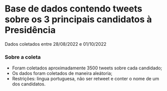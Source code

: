 # Base de dados contendo tweets sobre os 3 principais candidatos à Presidência
Dados coletados entre 28/08/2022 e 01/10/2022


### Sobre a coleta
- Foram coletados aproximadamente 3500 tweets sobre cada candidado;
- Os dados foram coletados de maneira aleátoria;
- Restrições: lingua portuguesa, não ser retweet e conter o nome de um dos candidatos.
